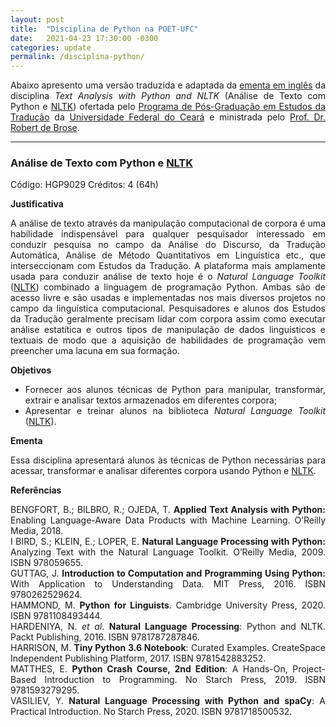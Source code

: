 ```yaml
---
layout: post
title:  "Disciplina de Python na POET-UFC"
date:   2021-04-23 17:30:00 -0300
categories: update
permalink: /disciplina-python/
---
```


<style>body {text-align: justify}</style>
Abaixo apresento uma versão traduzida e adaptada da [ementa em inglês][ementa] da disciplina *Text Analysis with Python and NLTK* (Análise de Texto com Python e [NLTK][nltk]) ofertada pelo [Programa de Pós-Graduação em Estudos da Tradução][poet] da [Universidade Federal do Ceará][ufc] e ministrada pelo [Prof. Dr. Robert de Brose][robert-lattes].  

---  

### Análise de Texto com Python e [NLTK][nltk]
Código: HGP9029
Créditos: 4 (64h)  

**Justificativa**

A análise de texto através da manipulação computacional de corpora é uma habilidade indispensável para qualquer pesquisador interessado em conduzir pesquisa no campo da Análise do Discurso, da Tradução Automática, Análise de Método Quantitativos em Linguística etc., que interseccionam com Estudos da Tradução. A plataforma mais amplamente usada para conduzir análise de texto hoje é o *Natural Language Toolkit* ([NLTK][nltk]) combinado a linguagem de programação Python. Ambas são de acesso livre e são usadas e implementadas nos mais diversos projetos no campo da linguística computacional. Pesquisadores e alunos dos Estudos da Tradução geralmente precisam lidar com corpora assim como executar análise estatítica e outros tipos de manipulação de dados linguísticos e textuais de modo que a aquisição de habilidades de programação vem preencher uma lacuna em sua formação.  

**Objetivos**

- Fornecer aos alunos técnicas de Python para manipular, transformar, extrair e analisar textos armazenados em diferentes corpora;
- Apresentar e treinar alunos na biblioteca *Natural Language Toolkit* ([NLTK][nltk]).  

**Ementa**

Essa disciplina apresentará alunos às técnicas de Python necessárias para acessar, transformar e analisar diferentes corpora usando Python e [NLTK][nltk].  

**Referências**

BENGFORT, B.; BILBRO, R.; OJEDA, T. <strong>Applied Text Analysis with Python:</strong> Enabling Language-Aware Data Products with Machine Learning. O’Reilly Media, 2018.<br>
I BIRD, S.; KLEIN, E.; LOPER, E. <strong>Natural Language Processing with Python:</strong> Analyzing Text with the Natural Language Toolkit. O’Reilly Media, 2009. ISBN 978059655.<br>
GUTTAG, J. <strong>Introduction to Computation and Programming Using Python:</strong> With Application to Understanding Data. MIT Press, 2016. ISBN 9780262529624.<br>
HAMMOND, M. <strong>Python for Linguists</strong>. Cambridge University Press, 2020. ISBN 9781108493444.<br>
HARDENIYA, N. <i>et al</i>. <strong>Natural Language Processing</strong>: Python and NLTK. Packt Publishing, 2016. ISBN 9781787287846.<br>
HARRISON, M. <strong>Tiny Python 3.6 Notebook</strong>: Curated Examples. CreateSpace Independent Publishing Platform, 2017. ISBN 9781542883252.<br>
MATTHES, E. <strong>Python Crash Course, 2nd Edition</strong>: A Hands-On, Project-Based Introduction to Programming. No Starch Press, 2019. ISBN 9781593279295.<br>
VASILIEV, Y. <strong>Natural Language Processing with Python and spaCy</strong>: A Practical Introduction. No Starch Press, 2020. ISBN 9781718500532.

[poet]: https://ppgpoet.ufc.br/pt/
[ementa]: https://ppgpoet.ufc.br/pt/disciplinas-2/hgp9029-text-analysis-with-python-and-nltk/
[ufc]: http://www.ufc.br/
[robert-lattes]: http://lattes.cnpq.br/5686148504443158
[nltk]: https://www.nltk.org/